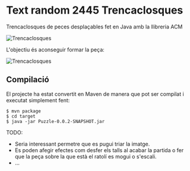 Text random 2445
Trencaclosques
==========================
Trencaclosques de peces desplaçables fet en Java amb la llibreria ACM

![Trencaclosques](puzzle2.png "screenshoot")

L'objectiu és aconseguir formar la peça:

![Trencaclosques](puzzle1.png "resolt")


Compilació
---------------
El projecte ha estat convertit en Maven de manera que pot ser compilat i executat
simplement fent:

    $ mvn package
    $ cd target
    $ java -jar Puzzle-0.0.2-SNAPSHOT.jar



TODO:
* Seria interessant permetre que es pugui triar la imatge.
* Es poden afegir efectes com desfer els talls al acabar la partida o fer que la peça sobre la que està el ratolí es mogui o s'escali.
* ...
